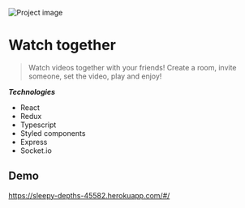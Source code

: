 ![Project image](https://i.ibb.co/J3DBrPH/zdjontko.png)

# Watch together

> Watch videos together with your friends!
> Create a room, invite someone, set the video, play and enjoy!

***Technologies***

- React
- Redux
- Typescript
- Styled components
- Express
- Socket.io

## Demo
https://sleepy-depths-45582.herokuapp.com/#/
